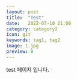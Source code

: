 ```yaml
---
layout: post
title:  "Test"
date:   2022-07-10 21:00
category: category2
icon: git
keywords: tag1, tag2
image: 1.jpg
preview: 0
---
```


test 페이지 입니다.